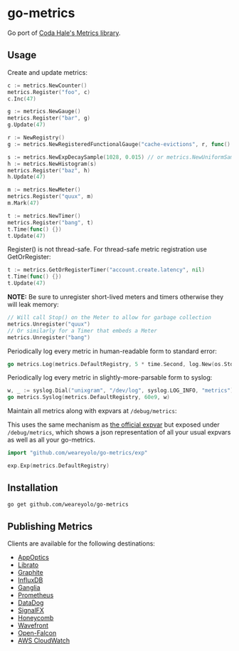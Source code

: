 # go-metrics

Go port of [Coda Hale's Metrics library](https://github.com/dropwizard/metrics).

## Usage

Create and update metrics:

```go
c := metrics.NewCounter()
metrics.Register("foo", c)
c.Inc(47)

g := metrics.NewGauge()
metrics.Register("bar", g)
g.Update(47)

r := NewRegistry()
g := metrics.NewRegisteredFunctionalGauge("cache-evictions", r, func() int64 { return cache.getEvictionsCount() })

s := metrics.NewExpDecaySample(1028, 0.015) // or metrics.NewUniformSample(1028)
h := metrics.NewHistogram(s)
metrics.Register("baz", h)
h.Update(47)

m := metrics.NewMeter()
metrics.Register("quux", m)
m.Mark(47)

t := metrics.NewTimer()
metrics.Register("bang", t)
t.Time(func() {})
t.Update(47)
```

Register() is not thread-safe. For thread-safe metric registration use
GetOrRegister:

```go
t := metrics.GetOrRegisterTimer("account.create.latency", nil)
t.Time(func() {})
t.Update(47)
```

**NOTE:** Be sure to unregister short-lived meters and timers otherwise they will
leak memory:

```go
// Will call Stop() on the Meter to allow for garbage collection
metrics.Unregister("quux")
// Or similarly for a Timer that embeds a Meter
metrics.Unregister("bang")
```

Periodically log every metric in human-readable form to standard error:

```go
go metrics.Log(metrics.DefaultRegistry, 5 * time.Second, log.New(os.Stderr, "metrics: ", log.Lmicroseconds))
```

Periodically log every metric in slightly-more-parsable form to syslog:

```go
w, _ := syslog.Dial("unixgram", "/dev/log", syslog.LOG_INFO, "metrics")
go metrics.Syslog(metrics.DefaultRegistry, 60e9, w)
```

Maintain all metrics along with expvars at `/debug/metrics`:

This uses the same mechanism as [the official expvar](http://golang.org/pkg/expvar/)
but exposed under `/debug/metrics`, which shows a json representation of all your usual expvars
as well as all your go-metrics.

```go
import "github.com/weareyolo/go-metrics/exp"

exp.Exp(metrics.DefaultRegistry)
```

## Installation

```sh
go get github.com/weareyolo/go-metrics
```

## Publishing Metrics

Clients are available for the following destinations:

- [AppOptics](https://github.com/ysamlan/go-metrics-appoptics)
- [Librato](https://github.com/mihasya/go-metrics-librato)
- [Graphite](https://github.com/cyberdelia/go-metrics-graphite)
- [InfluxDB](https://github.com/vrischmann/go-metrics-influxdb)
- [Ganglia](https://github.com/appscode/metlia)
- [Prometheus](https://github.com/deathowl/go-metrics-prometheus)
- [DataDog](https://github.com/syntaqx/go-metrics-datadog)
- [SignalFX](https://github.com/pascallouisperez/go-metrics-signalfx)
- [Honeycomb](https://github.com/getspine/go-metrics-honeycomb)
- [Wavefront](https://github.com/wavefrontHQ/go-metrics-wavefront)
- [Open-Falcon](https://github.com/g4zhuj/go-metrics-falcon)
- [AWS CloudWatch](https://github.com/weareyolo/cloudmetrics)
